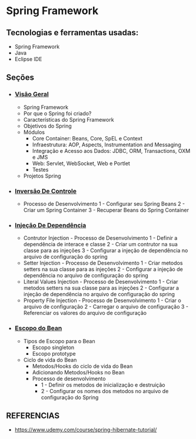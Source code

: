 # Spring Framework
## Tecnologias e ferramentas usadas:
- Spring Framework
- Java
- Eclipse IDE

## Seções
- ### [Visão Geral](1-visao-geral/README.md)
    - Spring Framework
    - Por que o Spring foi criado?
    - Características do Spring Framework
    - Objetivos do Spring
    - Módulos
        - Core Container: Beans, Core, SpEL e Context
        - Infraestrutura: AOP, Aspects, Instrumentation and Messaging
        - Integração e Acesso aos Dados: JDBC, ORM, Transactions, OXM e JMS
        - Web: Servlet, WebSocket, Web e Portlet
        - Testes
    - Projetos Spring

- ### [Inversão De Controle](2-inversao-de-controle/README.md)
    - Processo de Desenvolvimento
        1 - Configurar seu Spring Beans
        2 - Criar um Spring Container
        3 - Recuperar Beans do Spring Container

- ### [Injeção De Dependência](3-injecao-de-dependencia/README.md)
    - Contrutor Injection - Processo de Desenvolvimento
        1 - Definir a dependência de interace e classe
        2 - Criar um contrutor na sua classe para as injeções
        3 - Configurar a injeção de dependência no arquivo de configuração do spring
    - Setter Injection - Processo de Desenvolvimento
        1 - Criar metodos setters na sua classe para as injeções
        2 - Configurar a injeção de dependência no arquivo de configuração do spring
    - Literal Values Injection - Processo de Desenvolvimento
        1 - Criar metodos setters na sua classe para as injeções
        2 - Configurar a injeção de dependência no arquivo de configuração do spring
    - Property File Injection - Processo de Desenvolvimento
        1 - Criar o arquivo de configuração
        2 - Carregar o arquivo de configuração
        3 - Referenciar os valores do arquivo de configuração

- ### [Escopo do Bean](4-escopo-do-bean/README.md)
    - Tipos de Escopo para o Bean
        - Escopo singleton
        - Escopo prototype
    - Ciclo de vida do Bean
        - Metodos/Hooks do ciclo de vida do Bean
        - Adicionando Metodos/Hooks no Bean
        - Processo de desenvolvimento
            - 1 - Definir os metodos de inicialização e destruição
            - 2 - Configurar os nomes dos metodos no arquivo de configuração do Spring

## REFERENCIAS
- https://www.udemy.com/course/spring-hibernate-tutorial/

<!-- copy content>

<details>
<summary>Visão Geral</summary>
</details>

<-->